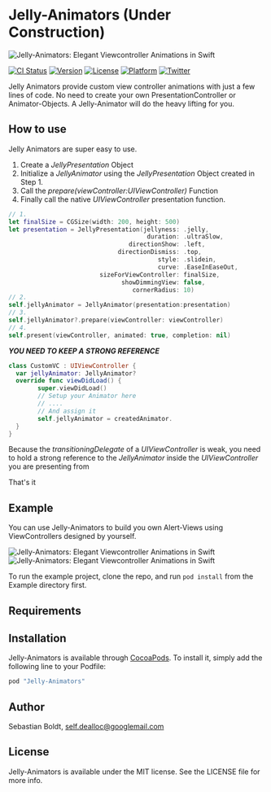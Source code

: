 # Jelly-Animators (Under Construction)

![Jelly-Animators: Elegant Viewcontroller Animations in Swift](https://github.com/SebastianBoldt/Jelly-Animators/blob/master/Github/Jellyfish.png)

[![CI Status](https://travis-ci.org/SebastianBoldt/Jelly-Animators.svg?style=flat)](https://travis-ci.org/SebastianBoldt/Jelly-Animators)
[![Version](https://img.shields.io/cocoapods/v/Jelly-Animators.svg?style=flat)](http://cocoapods.org/pods/Jelly-Animators)
[![License](https://img.shields.io/cocoapods/l/Jelly-Animators.svg?style=flat)](http://cocoapods.org/pods/Jelly-Animators)
[![Platform](https://img.shields.io/cocoapods/p/Jelly-Animators.svg?style=flat)](http://cocoapods.org/pods/Jelly-Animators)
[![Twitter](https://img.shields.io/badge/twitter-@sebastianboldt-blue.svg?style=flat)](http://twitter.com/sebastianboldt)

Jelly Animators provide custom view controller animations with just a few lines of code. 
No need to create your own PresentationController or Animator-Objects.
A Jelly-Animator will do the heavy lifting for you.

## How to use 

Jelly Animators are super easy to use. 

1. Create a *JellyPresentation* Object
2. Initialize a *JellyAnimator* using the *JellyPresentation* Object created in Step 1.
3. Call the *prepare(viewController:UIViewController)* Function
4. Finally call the native *UIViewController* presentation function.

```swift
// 1.
let finalSize = CGSize(width: 200, height: 500)
let presentation = JellyPresentation(jellyness: .jelly,
                                      duration: .ultraSlow,
                                 directionShow: .left,
                              directionDismiss: .top,
                                         style: .slidein,
                                         curve: .EaseInEaseOut,
                         sizeForViewController: finalSize,
                               showDimmingView: false,
                                  cornerRadius: 10)
// 2.          
self.jellyAnimator = JellyAnimator(presentation:presentation)
// 3.
self.jellyAnimator?.prepare(viewController: viewController)
// 4.
self.present(viewController, animated: true, completion: nil)
```

***YOU NEED TO KEEP A STRONG REFERENCE***

```swift 
class CustomVC : UIViewController {
  var jellyAnimator: JellyAnimator?
  override func viewDidLoad() {
        super.viewDidLoad()
        // Setup your Animator here 
        // ....
        // And assign it
        self.jellyAnimator = createdAnimator.
  }
}
```
Because the *transitioningDelegate* of a *UIViewController* is weak, you need to 
hold a strong reference to the *JellyAnimator* inside the *UIViewController* you are presenting from

That's it

## Example

You can use Jelly-Animators to build you own Alert-Views using ViewControllers designed by yourself.

![Jelly-Animators: Elegant Viewcontroller Animations in Swift](https://github.com/SebastianBoldt/Jelly-Animators/blob/master/Github/Example.gif?raw=true)
![Jelly-Animators: Elegant Viewcontroller Animations in Swift](https://github.com/SebastianBoldt/Jelly-Animators/blob/master/Github/Example2.gif?raw=true)


To run the example project, clone the repo, and run `pod install` from the Example directory first.

## Requirements

## Installation

Jelly-Animators is available through [CocoaPods](http://cocoapods.org). To install
it, simply add the following line to your Podfile:

```ruby
pod "Jelly-Animators"
```

## Author

Sebastian Boldt, self.dealloc@googlemail.com

## License

Jelly-Animators is available under the MIT license. See the LICENSE file for more info.
